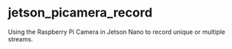 # jetson_picamera_record
Using the Raspberry Pi Camera in Jetson Nano to record unique or multiple streams.
